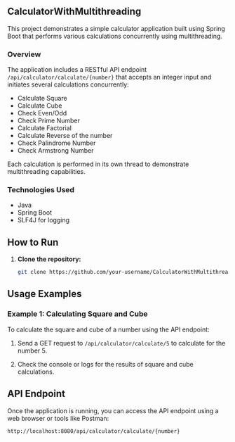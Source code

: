 ## CalculatorWithMultithreading

This project demonstrates a simple calculator application built using Spring Boot that performs various calculations concurrently using multithreading.

### Overview

The application includes a RESTful API endpoint `/api/calculator/calculate/{number}` that accepts an integer input and initiates several calculations concurrently:

- Calculate Square
- Calculate Cube
- Check Even/Odd
- Check Prime Number
- Calculate Factorial
- Calculate Reverse of the number
- Check Palindrome Number
- Check Armstrong Number

Each calculation is performed in its own thread to demonstrate multithreading capabilities.

### Technologies Used

- Java
- Spring Boot
- SLF4J for logging

## How to Run

1. **Clone the repository:**

   ```bash
   git clone https://github.com/your-username/CalculatorWithMultithreading.git


## Usage Examples

### Example 1: Calculating Square and Cube

To calculate the square and cube of a number using the API endpoint:

1. Send a GET request to `/api/calculator/calculate/5` to calculate for the number 5.

2. Check the console or logs for the results of square and cube calculations.
   
## API Endpoint

Once the application is running, you can access the API endpoint using a web browser or tools like Postman:

```bash
http://localhost:8080/api/calculator/calculate/{number}
